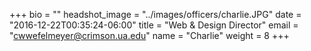 +++
bio = ""
headshot_image = "../images/officers/charlie.JPG"
date = "2016-12-22T00:35:24-06:00"
title = "Web & Design Director"
email = "cwwefelmeyer@crimson.ua.edu"
name = "Charlie"
weight = 8
+++
